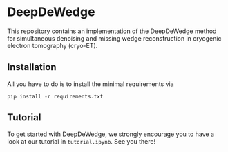 # DeepDeWedge

This repository contains an implementation of the DeepDeWedge method for simultaneous denoising and missing wedge reconstruction in cryogenic electron tomography (cryo-ET). 

## Installation
All you have to do is to install the minimal requirements via
```
pip install -r requirements.txt
```
## Tutorial
To get started with DeepDeWedge, we strongly encourage you to have a look at our tutorial in `tutorial.ipynb`. See you there!
